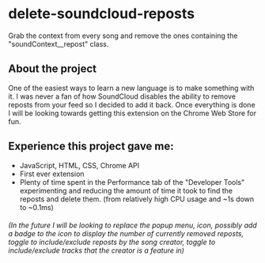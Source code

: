 # delete-soundcloud-reposts

Grab the context from every song and remove the ones containing the "soundContext__repost" class.

## About the project

One of the easiest ways to learn a new language is to make something with it.
I was never a fan of how SoundCloud disables the ability to remove reposts from your feed so I decided to add it back.
Once everything is done I will be looking towards getting this extension on the Chrome Web Store for fun.

## Experience this project gave me:

- JavaScript, HTML, CSS, Chrome API
- First ever extension
- Plenty of time spent in the Performance tab of the "Developer Tools" experimenting and reducing the amount of time 
it took to find the reposts and delete them. (from relatively high CPU usage and ~1s down to ~0.1ms)

###### (In the future I will be looking to replace the popup menu, icon, possibly add a badge to the icon to display the number of currently removed reposts, toggle to include/exclude reposts by the song creator, toggle to include/exclude tracks that the creator is a feature in)
